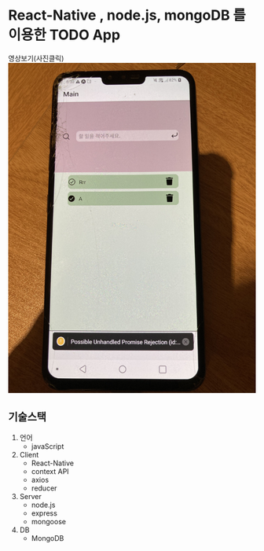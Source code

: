 # React-Native , node.js, mongoDB 를 이용한 TODO App
영상보기(사진클릭)
[![시연영상](./썸네일.jpg)](https://youtu.be/_fueSn01lGc)

## 기술스택
1. 언어
   - javaScript
2. Client
   - React-Native
   - context API
   - axios
   - reducer
3. Server
   - node.js
   - express
   - mongoose
4. DB
   - MongoDB